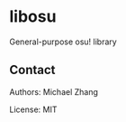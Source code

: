 libosu
======

General-purpose osu! library

Contact
-------

Authors: Michael Zhang

License: MIT

